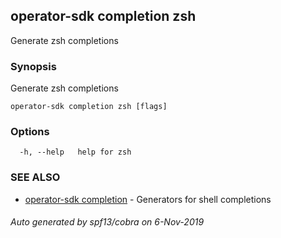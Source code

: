 ## operator-sdk completion zsh

Generate zsh completions

### Synopsis

Generate zsh completions

```
operator-sdk completion zsh [flags]
```

### Options

```
  -h, --help   help for zsh
```

### SEE ALSO

* [operator-sdk completion](operator-sdk_completion.md)	 - Generators for shell completions

###### Auto generated by spf13/cobra on 6-Nov-2019
